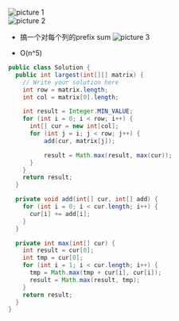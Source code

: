 
![picture 1](https://i.loli.net/2021/10/14/Ud7ehzLHauskMIj.png)  
![picture 2](https://i.loli.net/2021/10/14/U71v39NwcCHZEQl.png)  

- 搞一个对每个列的prefix sum
![picture 3](https://i.loli.net/2021/10/14/gGlqemL53HdEIAZ.png)  

- O(n^5)
```java
public class Solution {
  public int largest(int[][] matrix) {
    // Write your solution here
    int row = matrix.length;
    int col = matrix[0].length;

    int result = Integer.MIN_VALUE;
    for (int i = 0; i < row; i++) {
      int[] cur = new int[col];
      for (int j = i; j < row; j++) {
          add(cur, matrix[j]);

          result = Math.max(result, max(cur));
      }
    }
    return result;
  }

  private void add(int[] cur, int[] add) {
    for (int i = 0; i < cur.length; i++) {
      cur[i] += add[i];
    }
  }

  private int max(int[] cur) {
    int result = cur[0];
    int tmp = cur[0];
    for (int i = 1; i < cur.length; i++) {
      tmp = Math.max(tmp + cur[i], cur[i]);
      result = Math.max(result, tmp);
    }
    return result;
  }
}

```
